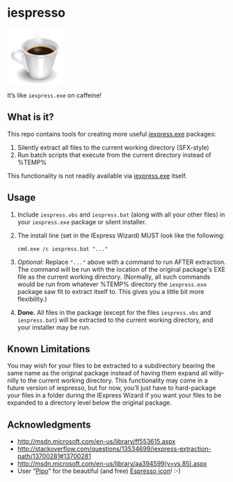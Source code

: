 ﻿iespresso
=========

![Espresso](https://raw.githubusercontent.com/markgollnick/iespresso/master/espresso.png)

It’s like `iexpress.exe` on caffeine!


What is it?
-----------

This repo contains tools for creating more useful [iexpress.exe][] packages:

1. Silently extract all files to the current working directory (SFX-style)
2. Run batch scripts that execute from the current directory instead of %TEMP%

This functionality is not readily available via [iexpress.exe][] itself.

[iexpress.exe]: https://en.wikipedia.org/wiki/IExpress


Usage
-----

1.  Include `iespress.vbs` and `iespress.bat` (along with all your other files)
    in your `iexpress.exe` package or silent installer.

2.  The install line (set in the IExpress Wizard) MUST look like the following:

        cmd.exe /c iespress.bat "..."

3.  *Optional:* Replace `"..."` above with a command to run AFTER extraction.
    The command will be run with the location of the original package's EXE
    file as the current working directory. (Normally, all such commands would
    be run from whatever %TEMP% directory the `iexpress.exe` package saw fit to
    extract itself to. This gives you a little bit more flexibility.)

4.  **Done.** All files in the package (except for the files `iespress.vbs` and
    `iespress.bat`) will be extracted to the current working directory, and
    your installer may be run.


Known Limitations
-----------------

You may wish for your files to be extracted to a subdirectory bearing the same
name as the original package instead of having them expand all willy-nilly to
the current working directory. This functionality may come in a future version
of iespresso, but for now, you’ll just have to hard-package your files in a
folder during the IExpress Wizard if you want your files to be expanded to a
directory level below the original package.


Acknowledgments
---------------

- http://msdn.microsoft.com/en-us/library/ff553615.aspx
- http://stackoverflow.com/questions/13534699/iexpress-extraction-path/13700281#13700281
- http://msdn.microsoft.com/en-us/library/aa394599(v=vs.85).aspx
- User “[Pipo][1]” for the beautiful (and free) [Espresso icon][2]! :-)

[1]: https://openclipart.org/user-detail/pipo
[2]: https://openclipart.org/detail/3741/espresso-by-pipo
